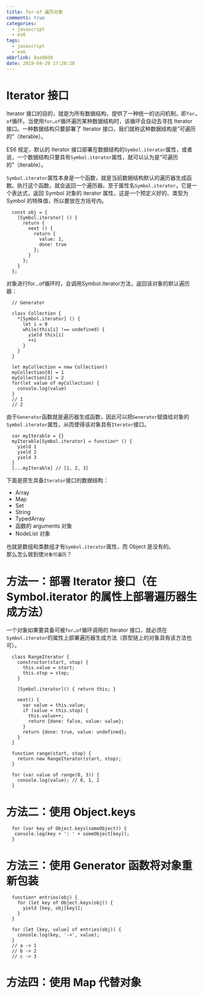 ```yaml
---
title: for-of 遍历对象
comments: true
categories:
  - javascript
  - es6
tags:
  - javascript
  - es6
abbrlink: 8aa98d9
date: 2019-04-29 17:20:20
---
```


# Iterator 接口
Iterator 接口的目的，就是为所有数据结构，提供了一种统一的访问机制，即`for…of`循环。当使用`for…of`循环遍历某种数据结构时，该循环会自动去寻找 Iterator 接口。一种数据结构只要部署了 Iterator 接口，我们就称这种数据结构是“可遍历的”（iterable）。  

ES6 规定，默认的 Iterator 接口部署在数据结构的`Symbol.iterator`属性，或者说，一个数据结构只要具有`Symbol.iterator`属性，就可以认为是“可遍历的”（iterable）。  

`Symbol.iterator`属性本身是一个函数，就是当前数据结构默认的遍历器生成函数。执行这个函数，就会返回一个遍历器。至于属性名`Symbol.iterator`，它是一个表达式，返回 Symbol 对象的 iterator 属性，这是一个预定义好的、类型为 Symbol 的特殊值，所以要放在方括号内。  

```
  const obj = {
    [Symbol.iterator] () {
      return {
        next () {
          return {
            value: 1,
            done: true
          };
        }
      };
    }
  };
```

对象进行for...of循环时，会调用Symbol.iterator方法，返回该对象的默认遍历器：
```
  // Generator

  class Collection {
    *[Symbol.iterator] () {
      let i = 0
      while(this[i] !== undefined) {
        yield this[i]
        ++i
      }
    }
  }

  let myCollection = new Collection()
  myCollection[0] = 1
  myCollection[1] = 2
  for(let value of myCollection) {
    console.log(value)
  }
  // 1
  // 2
```

由于`Generator`函数就是遍历器生成函数，因此可以把`Generator`赋值给对象的`Symbol.iterator`属性，从而使得该对象具有`Iterator`接口。
```
  var myIterable = {}
  myIterable[Symbol.iterator] = function* () {
    yield 1
    yield 2
    yield 3
  }
  [...myIterable] // [1, 2, 3]
```

下面是原生具备`Iterator`接口的数据结构：
- Array
- Map
- Set
- String
- TypedArray
- 函数的 arguments 对象
- NodeList 对象  

也就是数组和类数组才有`Symbol.iterator`属性，而 Object 是没有的。  
那么怎么做到使`对象可遍历`？

# 方法一：部署 Iterator 接口（在 Symbol.iterator 的属性上部署遍历器生成方法）
一个对象如果要具备可被`for…of`循环调用的 Iterator 接口，就必须在`Symbol.iterator`的属性上部署遍历器生成方法（原型链上的对象具有该方法也可）。
```
  class RangeIterator {
    constructor(start, stop) {
      this.value = start;
      this.stop = stop;
    }

    [Symbol.iterator]() { return this; }

    next() {
      var value = this.value;
      if (value < this.stop) {
        this.value++;
        return {done: false, value: value};
      }
      return {done: true, value: undefined};
    }
  }

  function range(start, stop) {
    return new RangeIterator(start, stop);
  }

  for (var value of range(0, 3)) {
    console.log(value); // 0, 1, 2
  }
```

# 方法二：使用 Object.keys
```
  for (var key of Object.keys(someObject)) {
   console.log(key + ': ' + someObject[key]);
  }
```

# 方法三：使用 Generator 函数将对象重新包装
```
  function* entries(obj) {
    for (let key of Object.keys(obj)) {
      yield [key, obj[key]];
    }
  }

  for (let [key, value] of entries(obj)) {
    console.log(key, '->', value);
  }
  // a -> 1
  // b -> 2
  // c -> 3
```

# 方法四：使用 Map 代替对象
